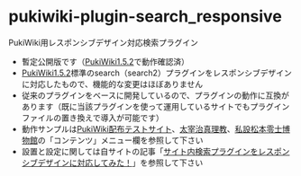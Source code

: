 # pukiwiki-plugin-search_responsive

PukiWiki用レスポンシブデザイン対応検索プラグイン

- 暫定公開版です（[PukiWiki1.5.2](https://pukiwiki.osdn.jp/?PukiWiki/Download/1.5.2)で動作確認済）
- [PukiWiki1.5.2](https://pukiwiki.osdn.jp/?PukiWiki/Download/1.5.2)標準のsearch（search2）プラグインをレスポンシブデザインに対応したもので、機能的な変更はほぼありません
- 従来のプラグインをベースに開発しているので、プラグインの動作に互換があります（既に当該プラグインを使って運用しているサイトでもプラグインファイルの置き換えで導入が可能です）
- 動作サンプルは[PukiWiki配布テストサイト](https://pukiwiki.dajya-ranger.com)、[太宰治真理教](https://dazai.dajya-ranger.com/)、[私設松本零士博物館](https://museum.dajya-ranger.com)の「コンテンツ」メニュー欄を参照して下さい
- 設置と設定に関しては自サイトの記事「[サイト内検索プラグインをレスポンシブデザインに対応してみた！](https://dajya-ranger.com/pukiwiki/setting-search-responsive/)」を参照して下さい
